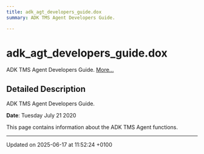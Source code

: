 ```yaml
---
title: adk_agt_developers_guide.dox
summary: ADK TMS Agent Developers Guide. 

---
```


# adk_agt_developers_guide.dox

ADK TMS Agent Developers Guide.  [More...](#detailed-description)

## Detailed Description

ADK TMS Agent Developers Guide. 

**Date**: Tuesday July 21 2020


This page contains information about the ADK TMS Agent functions. 






-------------------------------

Updated on 2025-06-17 at 11:52:24 +0100
